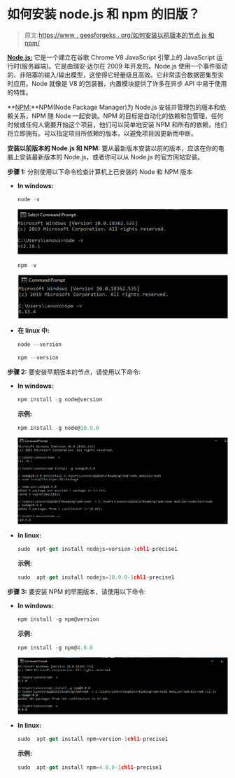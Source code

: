# 如何安装 node.js 和 npm 的旧版？

> 原文:[https://www . geesforgeks . org/如何安装以前版本的节点 js 和 npm/](https://www.geeksforgeeks.org/how-to-install-the-previous-version-of-node-js-and-npm/)

**[Node.js:](https://www.geeksforgeeks.org/installation-of-node-js-on-windows/)** 它是一个建立在谷歌 Chrome V8 JavaScript 引擎上的 JavaScript 运行时(服务器端)。它是由瑞安·达尔在 2009 年开发的。Node.js 使用一个事件驱动的、非阻塞的输入/输出模型，这使得它轻量级且高效。它非常适合数据密集型实时应用。Node 就像是 V8 的包装器，内置模块提供了许多在异步 API 中易于使用的特性。

**[NPM:](https://www.geeksforgeeks.org/node-js-npm-node-package-manager/)**NPM(Node Package Manager)为 Node.js 安装并管理包的版本和依赖关系，NPM 随 Node 一起安装。NPM 的目标是自动化的依赖和包管理，任何时候或任何人需要开始这个项目，他们可以简单地安装 NPM 和所有的依赖，他们将立即拥有。可以指定项目所依赖的版本，以避免项目因更新而中断。

**安装以前版本的 Node.js 和 NPM:** 要从最新版本安装以前的版本，应该在你的电脑上安装最新版本的 Node.js，或者你可以从 Node.js 的官方网站安装。

**步骤 1:** 分别使用以下命令检查计算机上已安装的 Node 和 NPM 版本

*   **In windows:**

    ```js
    node -v
    ```

    ![](img/2abdb8115ba9c43c6b28429126013dee.png)

    ```js
    npm -v
    ```

    ![](img/4ca5e340421e5d5006907eab3915ff00.png)

*   **在 linux 中:**

    ```js
    node --version
    ```

    ```js
    npm --version
    ```

**步骤 2:** 要安装早期版本的节点，请使用以下命令:

*   **In windows:**

    ```js
    npm install -g node@version
    ```

    **示例:**

    ```js
    npm install -g node@10.9.0 
    ```

    ![](img/93632857da6d2bf572c1e2c9c8ee20b8.png)

*   **In linux:**

    ```js
    sudo  apt-get install nodejs=version-1chl1~precise1
    ```

    **示例:**

    ```js
    sudo  apt-get install nodejs=10.9.0-1chl1~precise1
    ```

**步骤 3:** 要安装 NPM 的早期版本，请使用以下命令:

*   **In windows:**

    ```js
    npm install -g npm@version 
    ```

    **示例:**

    ```js
    npm install -g npm@4.0.0
    ```

    ![](img/85aa35c070897e8bfa8fd64c35e27cf0.png)

*   **In linux:**

    ```js
    sudo  apt-get install npm=version-1chl1~precise1
    ```

    **示例:**

    ```js
    sudo  apt-get install npm=4.0.0-1chl1~precise1
    ```